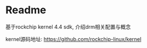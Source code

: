 # Readme

基于rockchip kernel 4.4 sdk, 介绍drm相关配置与概念

kernel源码地址: https://github.com/rockchip-linux/kernel
